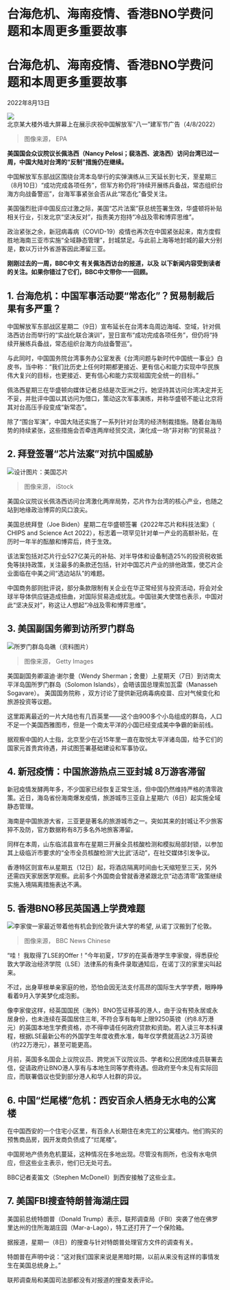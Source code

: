 # 台海危机、海南疫情、香港BNO学费问题和本周更多重要故事

#  台海危机、海南疫情、香港BNO学费问题和本周更多重要故事

2022年8月13日

![北京某大楼外墙大屏幕上在展示庆祝中国解放军“八一”建军节广告（4/8/2022）](_126292804_040541.shutterstock_editorial_reaction_of_us_house_speaker_nan_13065587e.jpg)

> 图像来源，  EPA

**美国国会众议院议长佩洛西（Nancy Pelosi；裴洛西、波洛西）访问台湾已过一周，中国大陆对台湾的“反制”措施仍在继续。**

中国解放军东部战区围绕台湾本岛举行的实弹演练从三天延长到七天，至星期三（8月10日）“成功完成各项任务”，但军方称仍将“持续开展练兵备战，常态组织台海方向战备警巡”，台海军事紧张会否从此“常态化”备受关注。

美国强烈批评中国反应过激之际，美国“芯片法案”获总统签署生效，华盛顿将补贴相关行业，引发北京“坚决反对”，指责美方抱持“冷战及零和博弈思维”。

政治紧张之余，新冠病毒病（COVID-19）疫情也再次在中国紧张起来，南方度假胜地海南三亚市实施“全域静态管理”，封城禁足。与此前上海等地封城的最大分别是，数以万计外省游客因此滞留三亚。

**刚刚过去的一周，BBC中文** **有关佩洛西访台的报道，以及** **以下新闻内容受到读者的关注。如果你错过了它们，BBC中文带你一一回顾。**

##  1\. 台海危机：中国军事活动要“常态化”？贸易制裁后果有多严重？


中国解放军东部战区星期二（9日）宣布延长在台湾本岛周边海域、空域，针对佩洛西访台而举行的“实战化联合演训”，翌日宣布“成功完成各项任务”，但仍将“持续开展练兵备战，常态组织台海方向战备警巡”。

与此同时，中国国务院台湾事务办公室发表《台湾问题与新时代中国统一事业》白皮书，当中称：“我们比历史上任何时期都更接近、更有信心和能力实现中华民族伟大复兴的目标，也更接近、更有信心和能力实现祖国完全统一的目标。”

佩洛西星期三在华盛顿向媒体记者总结是次亚洲之行。她坚持其访问台湾决定并无不妥，并批评中国以其访问为借口，策动这次军事演练，并称华盛顿不能让北京将其对台高压手段变成“新常态”。

除了“围台军演”，中国大陆还实施了一系列针对台湾的经济制裁措施。随着台海局势的持续紧张，这些措施会否牵连两岸经贸交流，演化成一场“非对称”的贸易战？


##  2\. 拜登签署“芯片法案”对抗中国威胁

![设计图片：美国芯片](_126292806_gettyimages-1087439530.jpg)

> 图像来源，  iStock

美国众议院议长佩洛西访问台湾激化两岸局势，芯片作为台湾的核心产业，也随之站到地缘政治博弈的风口浪尖。

美国总统拜登（Joe Biden）星期二在华盛顿签署《2022年芯片和科技法案》（ CHIPS and Science Act 2022），标志着一项罕见针对单一产业的高额补贴，在历时一年半的酝酿和博弈后，终于生效。

该法案包括对芯片行业527亿美元的补贴、对半导体和设备制造25%的投资税收抵免等扶持政策，关注最多的条款还包括，针对中国芯片产业的排他政策，使芯片企业面临在中美之间“选边站队”的难题。

中国商务部则批评说，部分条款限制有关企业在华正常经贸与投资活动，将会对全球半导体供应链造成扭曲，对国际贸易造成扰乱。中国驻美大使馆也表示，中国对此“坚决反对”，称这让人想起“冷战及零和博弈思维”。

##  3\. 美国副国务卿到访所罗门群岛

![所罗门群岛岛礁（资料图片）](_126294667_077088d2-def2-4079-a0a8-19d48df32362.jpg)

> 图像来源，  Getty Images

美国副国务卿温迪·谢尔曼（Wendy Sherman；舍曼）上星期天（7日）到访南太平洋岛国所罗门群岛（Solomon Islands），会晤该国总理索加瓦雷（Manasseh Sogavare）。 美国国务院称  ，双方讨论了提供新冠病毒病疫苗、应对气候变化和旅游投资等议题。

这里距离最近的一片大陆也有几百英里——这个由900多个小岛组成的群岛，人口不足一个美国西雅图市，但是一个南太平洋的小国已经变成美中争霸的新前线。

据观察中国的人士指，北京至少在近15年里一直在取悦太平洋诸岛国，给予它们的国家元首贵宾待遇，并试图签署基础建设和军事协议。

##  4\. 新冠疫情：中国旅游热点三亚封城 8万游客滞留


新冠疫情发酵两年多，不少国家已经恢复正常生活，但中国仍然维持严格的清零政策。近日，海岛省份海南爆发疫情，旅游城市三亚自上星期六（6日）起实施全域静态管理。

海南是中国旅游大省，三亚更是著名的旅游城市之一。突如其来的封城让不少旅客猝不及防，官方数据称有8万多名外地旅客滞留。

同样在本周，山东临沭县宣布在星期三开展全员核酸检测和模拟局部封锁，以参加其上级临沂市要求的“全市全员核酸检测‘大比武’活动”，在社交媒体引发争议。

香港特区则宣布从星期五（12日）起，将酒店隔离时间由七天缩短至三天，另外还需四天家居医学观察。此前多个外国商会曾就香港紧跟北京“动态清零”政策继续实施入境隔离措施表达不满。

##  5\. 香港BNO移民英国遇上学费难题

![李家俊一家最近带着他有机会到伦敦升读大学的希望, 从诺丁汉搬到了伦敦。](_126294668_05ab1a1f-a7f7-4e4e-8deb-ec8ee3d5e15a.jpg)

> 图像来源，  BBC News Chinese

“哇！ 我取得了LSE的Offer！”今年初夏，17岁的在英香港学生李家俊，得悉获伦敦大学政治经济学院（LSE）法律系的有条件录取通知后，在诺丁汉的家里尖叫起来。

不过，出身草根单亲家庭的他，恐怕会因无法支付高昂的国际生大学学费，眼睁睁看着9月入学美梦化成泡影。

像李家俊这样，经英国国民（海外）BNO签证移英的港人，由于没有预永居或永居身份，也未连续在英国居住三年, 不符合享有每年上限9250英镑（约8.8万港元）的英国本地生学费资格，亦不得申请任何政府贷款和资助。若入读三年本科课程，根据LSE最新公布的外国学生年度收费水准，每年仅学费就高达2.3万英镑（约22万港元），甚至可能更高。

月前，英国多名国会上议院议员、跨党派下议院议员、学者和公民团体成员联署去信，促请政府让BNO港人享有与本地生同等学费待遇。但政府至今未见有实际回应，而联署倡议也受到部分港人和华人社群的异议。

##  6\. 中国“烂尾楼”危机：西安百余人栖身无水电的公寓楼


在中国西安的一个住宅小区里，有百余人长期住在未完工的公寓楼内。他们购买的预售商品房，因开发商负债成了“烂尾楼”。

中国房地产债务危机蔓延，这种情况在多地出现。尽管没有厕所，也没有水电供应，但这些业主表示，他们已无处可去。

BBC记者麦笛文（Stephen McDonell）到西安接触了这些业主。

##  7\. 美国FBI搜查特朗普海湖庄园

美国前总统特朗普（Donald Trump）表示，联邦调查局（FBI）突袭了他在佛罗里达州的住所海湖庄园（Mar-a-Lago），特工还打开了一个保险箱。

据报道，星期一（8日）的搜查与针对特朗普处理官方文件的调查有关。

特朗普在声明中说：“这对我们国家来说是黑暗时期，以前从来没有这样的事情发生在美国总统身上。”

联邦调查局和美国司法部都没有对报道的搜查发表评论。



